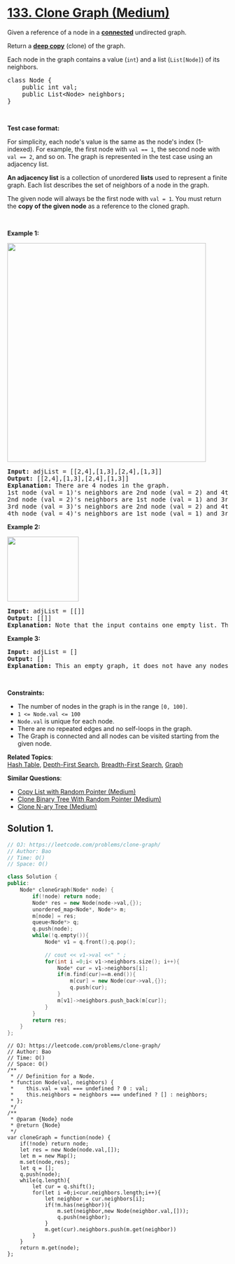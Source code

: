 # [133. Clone Graph (Medium)](https://leetcode.com/problems/clone-graph/)

<p>Given a reference of a node in a <strong><a href="https://en.wikipedia.org/wiki/Connectivity_(graph_theory)#Connected_graph" target="_blank">connected</a></strong> undirected graph.</p>

<p>Return a <a href="https://en.wikipedia.org/wiki/Object_copying#Deep_copy" target="_blank"><strong>deep copy</strong></a> (clone) of the graph.</p>

<p>Each node in the graph contains a value (<code>int</code>) and a list (<code>List[Node]</code>) of its neighbors.</p>

<pre>class Node {
    public int val;
    public List&lt;Node&gt; neighbors;
}
</pre>

<p>&nbsp;</p>

<p><strong>Test case format:</strong></p>

<p>For simplicity, each node's value is the same as the node's index (1-indexed). For example, the first node with <code>val == 1</code>, the second node with <code>val == 2</code>, and so on. The graph is represented in the test case using an adjacency list.</p>

<p><b>An adjacency list</b> is a collection of unordered <b>lists</b> used to represent a finite graph. Each list describes the set of neighbors of a node in the graph.</p>

<p>The given node will always be the first node with <code>val = 1</code>. You must return the <strong>copy of the given node</strong> as a reference to the cloned graph.</p>

<p>&nbsp;</p>
<p><strong>Example 1:</strong></p>
<img alt="" src="https://assets.leetcode.com/uploads/2019/11/04/133_clone_graph_question.png" style="width: 454px; height: 500px;">
<pre><strong>Input:</strong> adjList = [[2,4],[1,3],[2,4],[1,3]]
<strong>Output:</strong> [[2,4],[1,3],[2,4],[1,3]]
<strong>Explanation:</strong> There are 4 nodes in the graph.
1st node (val = 1)'s neighbors are 2nd node (val = 2) and 4th node (val = 4).
2nd node (val = 2)'s neighbors are 1st node (val = 1) and 3rd node (val = 3).
3rd node (val = 3)'s neighbors are 2nd node (val = 2) and 4th node (val = 4).
4th node (val = 4)'s neighbors are 1st node (val = 1) and 3rd node (val = 3).
</pre>

<p><strong>Example 2:</strong></p>
<img alt="" src="https://assets.leetcode.com/uploads/2020/01/07/graph.png" style="width: 163px; height: 148px;">
<pre><strong>Input:</strong> adjList = [[]]
<strong>Output:</strong> [[]]
<strong>Explanation:</strong> Note that the input contains one empty list. The graph consists of only one node with val = 1 and it does not have any neighbors.
</pre>

<p><strong>Example 3:</strong></p>

<pre><strong>Input:</strong> adjList = []
<strong>Output:</strong> []
<strong>Explanation:</strong> This an empty graph, it does not have any nodes.
</pre>

<p>&nbsp;</p>
<p><strong>Constraints:</strong></p>

<ul>
	<li>The number of nodes in the graph is in the range <code>[0, 100]</code>.</li>
	<li><code>1 &lt;= Node.val &lt;= 100</code></li>
	<li><code>Node.val</code> is unique for each node.</li>
	<li>There are no repeated edges and no self-loops in the graph.</li>
	<li>The Graph is connected and all nodes can be visited starting from the given node.</li>
</ul>


**Related Topics**:  
[Hash Table](https://leetcode.com/tag/hash-table/), [Depth-First Search](https://leetcode.com/tag/depth-first-search/), [Breadth-First Search](https://leetcode.com/tag/breadth-first-search/), [Graph](https://leetcode.com/tag/graph/)

**Similar Questions**:
* [Copy List with Random Pointer (Medium)](https://leetcode.com/problems/copy-list-with-random-pointer/)
* [Clone Binary Tree With Random Pointer (Medium)](https://leetcode.com/problems/clone-binary-tree-with-random-pointer/)
* [Clone N-ary Tree (Medium)](https://leetcode.com/problems/clone-n-ary-tree/)

## Solution 1.

```cpp
// OJ: https://leetcode.com/problems/clone-graph/
// Author: Bao
// Time: O()
// Space: O()

class Solution {
public:
    Node* cloneGraph(Node* node) {
        if(!node) return node;
        Node* res = new Node(node->val,{});
        unordered_map<Node*, Node*> m;
        m[node] = res;
        queue<Node*> q;
        q.push(node);
        while(!q.empty()){
            Node* v1 = q.front();q.pop();          
            
            // cout << v1->val <<" " ;          
            for(int i =0;i< v1->neighbors.size(); i++){
                Node* cur = v1->neighbors[i];               
                if(m.find(cur)==m.end()){
                    m[cur] = new Node(cur->val,{});
                    q.push(cur);
                }
                m[v1]->neighbors.push_back(m[cur]);
            }
        }
        return res;
    }
};
```

``` JS
// OJ: https://leetcode.com/problems/clone-graph/
// Author: Bao
// Time: O()
// Space: O()
/**
 * // Definition for a Node.
 * function Node(val, neighbors) {
 *    this.val = val === undefined ? 0 : val;
 *    this.neighbors = neighbors === undefined ? [] : neighbors;
 * };
 */
/**
 * @param {Node} node
 * @return {Node}
 */
var cloneGraph = function(node) {
    if(!node) return node;
    let res = new Node(node.val,[]);
    let m = new Map(); 
    m.set(node,res);    
    let q = [];
    q.push(node);
    while(q.length){
        let cur = q.shift();
        for(let i =0;i<cur.neighbors.length;i++){
            let neighbor = cur.neighbors[i];
            if(!m.has(neighbor)){
                m.set(neighbor,new Node(neighbor.val,[]));
                q.push(neighbor);
            }
            m.get(cur).neighbors.push(m.get(neighbor))
        }
    }
    return m.get(node);
};
            
```